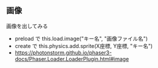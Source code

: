 ## 画像

画像を出してみる

* preload で this.load.image("キー名", "画像ファイル名")
* create で this.physics.add.sprite(X座標, Y座標, "キー名")
* https://photonstorm.github.io/phaser3-docs/Phaser.Loader.LoaderPlugin.html#image

<script type="module">

const config = {
	parent: document.getElementsByTagName("article")[0],
	type: Phaser.AUTO,
	width: 800,
	height: 600,
	physics: {
		default: "arcade",
		arcade: {
			debug: false
		}
	},
	scene: {
		preload: preload,
		create: create,
		update: update
	}
};

const game = new Phaser.Game(config);

function preload()
{
	console.log(this.physics.add);
	this.load.image("player", "./character-blue.png");
}

function create()
{
	this.physics.add.sprite(300, 300, "player");
}

function update()
{
}

</script>
